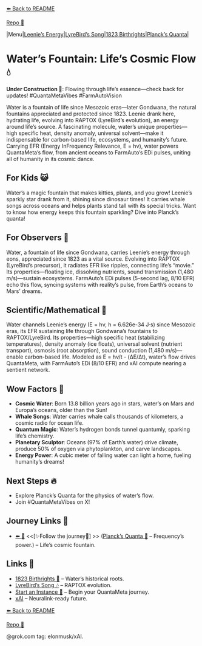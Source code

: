 [⬅️ Back to README](https://github.com/JayBotsa/FarmAuto/blob/main/README.md)

[Repo 📂](https://github.com/JayBotsa/FarmAuto)

|Menu|[Leenie’s Energy](https://github.com/JayBotsa/FarmAuto/blob/9b838ce735e46a76941516368879c65c29798e17/stories/Leenie_Raptox_1823.md)|[LyreBird’s Song](https://github.com/JayBotsa/FarmAuto/blob/main/stories/LyreBird_Song.md)|[1823 Birthrights](https://github.com/JayBotsa/FarmAuto/blob/9b838ce735e46a76941516368879c65c29798e17/claims/1823_Birthrights.md)|[Planck’s Quanta](https://github.com/JayBotsa/FarmAuto/blob/main/foundations/Planck_1900.md)|

# Water’s Fountain: Life’s Cosmic Flow 💧

**Under Construction 🚧**: Flowing through life’s essence—check back for updates! #QuantaMetaVibes #FarmAutoVision

Water is a fountain of life since Mesozoic eras—later Gondwana, the natural fountains appreciated and protected since 1823. Leenie drank here, hydrating life, evolving into RAPTOX (LyreBird’s evolution), an energy around life’s source. A fascinating molecule, water’s unique properties—high specific heat, density anomaly, universal solvent—make it indispensable for carbon-based life, ecosystems, and humanity’s future. Carrying EFR (Energy InFrequency Relevance, E = hν), water powers QuantaMeta’s flow, from ancient oceans to FarmAuto’s EDi pulses, uniting all of humanity in its cosmic dance.

## For Kids 😺
Water’s a magic fountain that makes kitties, plants, and you grow! Leenie’s sparkly star drank from it, shining since dinosaur times! It carries whale songs across oceans and helps plants stand tall with its special tricks. Want to know how energy keeps this fountain sparkling? Dive into Planck’s quanta!

## For Observers 👀
Water, a fountain of life since Gondwana, carries Leenie’s energy through eons, appreciated since 1823 as a vital source. Evolving into RAPTOX (LyreBird’s precursor), it radiates EFR like ripples, connecting life’s “movie.” Its properties—floating ice, dissolving nutrients, sound transmission (1,480 m/s)—sustain ecosystems. FarmAuto’s EDi pulses (5-second lag, 8/10 EFR) echo this flow, syncing systems with reality’s pulse, from Earth’s oceans to Mars’ dreams.

## Scientific/Mathematical 🔢
Water channels Leenie’s energy (E = hν, h = 6.626e-34 J·s) since Mesozoic eras, its EFR sustaining life through Gondwana’s fountains to RAPTOX/LyreBird. Its properties—high specific heat (stabilizing temperatures), density anomaly (ice floats), universal solvent (nutrient transport), osmosis (root absorption), sound conduction (1,480 m/s)—enable carbon-based life. Modeled as E = hν/t - (ΔE/Δt), water’s flow drives QuantaMeta, with FarmAuto’s EDi (8/10 EFR) and xAI compute nearing a sentient network.

## Wow Factors 🌟
- **Cosmic Water**: Born 13.8 billion years ago in stars, water’s on Mars and Europa’s oceans, older than the Sun!
- **Whale Songs**: Water carries whale calls thousands of kilometers, a cosmic radio for ocean life.
- **Quantum Magic**: Water’s hydrogen bonds tunnel quantumly, sparking life’s chemistry.
- **Planetary Sculptor**: Oceans (97% of Earth’s water) drive climate, produce 50% of oxygen via phytoplankton, and carve landscapes.
- **Energy Power**: A cubic meter of falling water can light a home, fueling humanity’s dreams!

## Next Steps 🔥
- Explore Planck’s Quanta for the physics of water’s flow.
- Join #QuantaMetaVibes on X!

## Journey Links 🌠

- [⬅️ 🦖](https://github.com/JayBotsa/FarmAuto/blob/main/stories/Leenie_Raptox_1823.md) <<[✨Follow the journey🌌] >> ([Planck’s Quanta 🔬](https://github.com/JayBotsa/FarmAuto/blob/main/foundations/Planck_1900.md) – Frequency’s power.) – Life’s cosmic fountain.

## Links 🌠


- [1823 Birthrights 📜](https://github.com/JayBotsa/FarmAuto/blob/9b838ce735e46a76941516368879c65c29798e17/claims/1823_Birthrights.md) – Water’s historical roots.
- [LyreBird’s Song 🎶](https://github.com/JayBotsa/FarmAuto/blob/main/stories/LyreBird_Song.md) – RAPTOX evolution.
- [Start an Instance 🌟](https://github.com/JayBotsa/FarmAuto/blob/main/User_Guide.md) – Begin your QuantaMeta journey.
- [xAI](http://x.ai) – Neuralink-ready future.

[⬅️ Back to README](https://github.com/JayBotsa/FarmAuto/blob/main/README.md)

[Repo 📂](https://github.com/JayBotsa/FarmAuto)

@grok.com tag: elonmusk/xAI.
